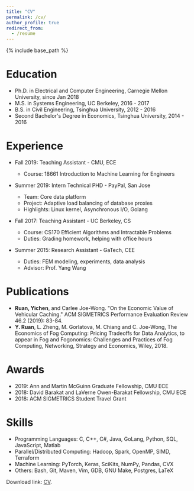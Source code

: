 ```yaml
---
title: "CV"
permalink: /cv/
author_profile: true
redirect_from:
  - /resume
---
```


{% include base_path %}

Education
======
* Ph.D. in Electrical and Computer Engineering, Carnegie Mellon University, since Jan 2018
* M.S. in Systems Engineering, UC Berkeley, 2016 - 2017
* B.S. in Civil Engineering, Tsinghua University, 2012 - 2016
* Second Bachelor's Degree in Economics, Tsinghua University, 2014 - 2016


Experience
======
* Fall 2019: Teaching Assistant - CMU, ECE
  * Course: 18661 Introduction to Machine Learning for Engineers

* Summer 2019: Intern Technical PHD - PayPal, San Jose
  * Team: Core data platform
  * Project: Adaptive load balancing of database proxies
  * Highlights: Linux kernel, Asynchronous I/O, Golang

* Fall 2017: Teaching Assistant - UC Berkeley, CS
  * Course: CS170 Efficient Algorithms and Intractable Problems
  * Duties: Grading homework, helping with office hours

* Summer 2015: Research Assistant - GaTech, CEE
  * Duties: FEM modeling, experiments, data analysis
  * Advisor: Prof. Yang Wang


Publications
======
* **Ruan, Yichen**, and Carlee Joe-Wong. "On the Economic Value of Vehicular Caching." ACM SIGMETRICS Performance Evaluation Review 46.2 (2019): 83-84.
* **Y. Ruan**, L. Zheng, M. Gorlatova, M. Chiang and C. Joe-Wong, The Economics of Fog Computing: Pricing Tradeoffs for Data Analytics, to appear in Fog and Fogonomics: Challenges and Practices of Fog Computing, Networking, Strategy and Economics, Wiley, 2018.


Awards
======
* 2019: Ann and Martin McGuinn Graduate Fellowship, CMU ECE
* 2018: David Barakat and LaVerne Owen-Barakat Fellowship, CMU ECE
* 2018: ACM SIGMETRICS Student Travel Grant


Skills
======
* Programming Languages: C, C++, C#, Java, GoLang, Python, SQL, JavaScript, Matlab
* Parallel/Distributed Computing: Hadoop, Spark, OpenMP, SIMD, Terraform
* Machine Learning: PyTorch, Keras, SciKits, NumPy, Pandas, CVX
* Others: Bash, Git, Maven, Vim, GDB, GNU Make, Postgres, LaTeX

Download link: [CV](https://ycruan.github.io/files/CV_professional.pdf).
